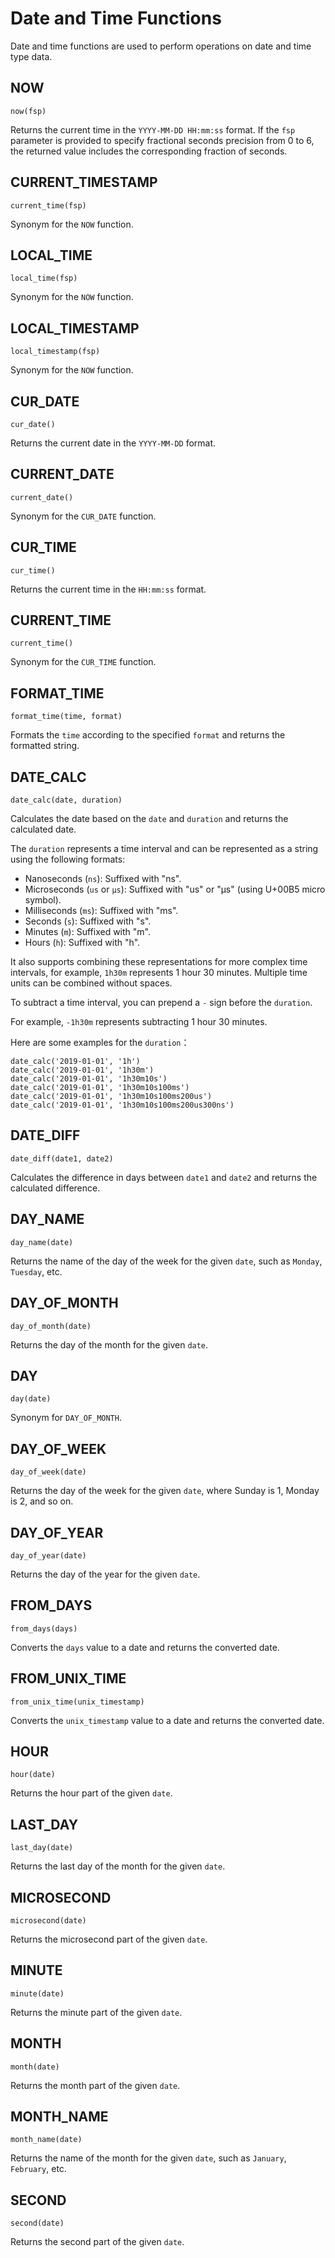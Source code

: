 # Date and Time Functions

Date and time functions are used to perform operations on date and time type data.

## NOW

```text
now(fsp)
```

Returns the current time in the `YYYY-MM-DD HH:mm:ss` format. If the `fsp` parameter is provided to specify fractional seconds precision from 0 to 6, the returned value includes the corresponding fraction of seconds.

## CURRENT_TIMESTAMP

```text
current_time(fsp)
```

Synonym for the `NOW` function.

## LOCAL_TIME

```text
local_time(fsp)
```

Synonym for the `NOW` function.

## LOCAL_TIMESTAMP

```text
local_timestamp(fsp)
```

Synonym for the `NOW` function.

## CUR_DATE

```text
cur_date()
```

Returns the current date in the `YYYY-MM-DD` format.

## CURRENT_DATE

```text
current_date()
```

Synonym for the `CUR_DATE` function.

## CUR_TIME

```text
cur_time()
```

Returns the current time in the `HH:mm:ss` format.

## CURRENT_TIME

```text
current_time()
```

Synonym for the `CUR_TIME` function.

## FORMAT_TIME

```text
format_time(time, format)
```

Formats the `time` according to the specified `format` and returns the formatted string.

## DATE_CALC

```text
date_calc(date, duration)
```

Calculates the date based on the `date` and `duration` and returns the calculated date.

The `duration` represents a time interval and can be represented as a string using the following formats:

- Nanoseconds (`ns`): Suffixed with "ns".
- Microseconds (`us` or `µs`): Suffixed with "us" or "µs" (using U+00B5 micro symbol).
- Milliseconds (`ms`): Suffixed with "ms".
- Seconds (`s`): Suffixed with "s".
- Minutes (`m`): Suffixed with "m".
- Hours (`h`): Suffixed with "h".

It also supports combining these representations for more complex time intervals, for example, `1h30m` represents 1 hour 30 minutes. Multiple time units can be combined without spaces.

To subtract a time interval, you can prepend a `-` sign before the `duration`.

For example, `-1h30m` represents subtracting 1 hour 30 minutes.

Here are some examples for the `duration`：

```text
date_calc('2019-01-01', '1h')
date_calc('2019-01-01', '1h30m')
date_calc('2019-01-01', '1h30m10s')
date_calc('2019-01-01', '1h30m10s100ms')
date_calc('2019-01-01', '1h30m10s100ms200us')
date_calc('2019-01-01', '1h30m10s100ms200us300ns')
```

## DATE_DIFF

```text
date_diff(date1, date2)
```

Calculates the difference in days between `date1` and `date2` and returns the calculated difference.

## DAY_NAME

```text
day_name(date)
```

Returns the name of the day of the week for the given `date`, such as `Monday`, `Tuesday`, etc.

## DAY_OF_MONTH

```text
day_of_month(date)
```

Returns the day of the month for the given `date`.

## DAY

```text
day(date)
```

Synonym for `DAY_OF_MONTH`.

## DAY_OF_WEEK

```text
day_of_week(date)
```

Returns the day of the week for the given `date`, where Sunday is 1, Monday is 2, and so on.

## DAY_OF_YEAR

```text
day_of_year(date)
```

Returns the day of the year for the given `date`.

## FROM_DAYS

```text
from_days(days)
```

Converts the `days` value to a date and returns the converted date.

## FROM_UNIX_TIME

```text
from_unix_time(unix_timestamp)
```

Converts the `unix_timestamp` value to a date and returns the converted date.

## HOUR

```text
hour(date)
```

Returns the hour part of the given `date`.

## LAST_DAY

```text
last_day(date)
```

Returns the last day of the month for the given `date`.

## MICROSECOND

```text
microsecond(date)
```

Returns the microsecond part of the given `date`.

## MINUTE

```text
minute(date)
```

Returns the minute part of the given `date`.

## MONTH

```text
month(date)
```

Returns the month part of the given `date`.

## MONTH_NAME

```text
month_name(date)
```

Returns the name of the month for the given `date`, such as `January`, `February`, etc.

## SECOND

```text
second(date)
```

Returns the second part of the given `date`.
